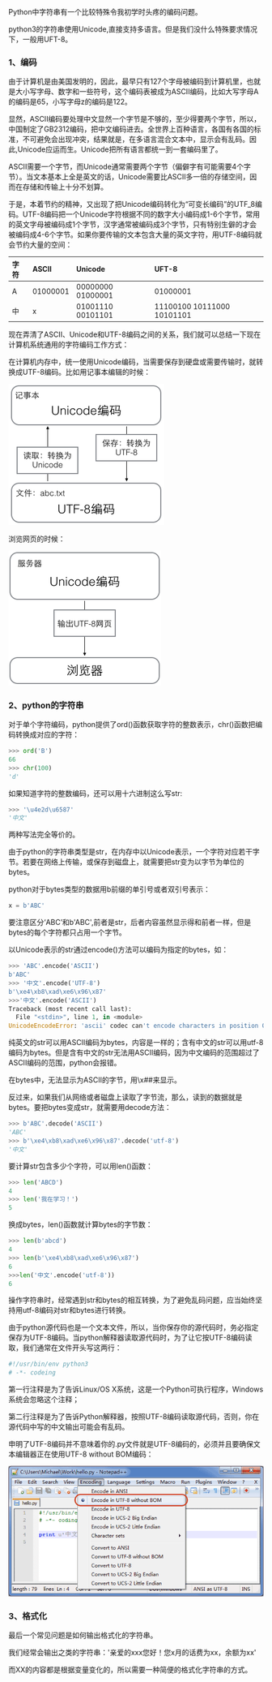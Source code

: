 Python中字符串有一个比较特殊令我初学时头疼的编码问题。

python3的字符串使用Unicode,直接支持多语言。但是我们没什么特殊要求情况下，一般用UFT-8。

### 1、编码

由于计算机是由美国发明的，因此，最早只有127个字母被编码到计算机里，也就是大小写字母、数字和一些符号，这个编码表被成为ASCII编码，比如大写字母A的编码是65，小写字母z的编码是122。

显然，ASCII编码要处理中文显然一个字节是不够的，至少得要两个字节，所以，中国制定了GB2312编码，把中文编码进去。全世界上百种语言，各国有各国的标准，不可避免会出现冲突，结果就是，在多语言混合文本中，显示会有乱码。因此,Unicode应运而生。Unicode把所有语言都统一到一套编码里了。

ASCII需要一个字节，而Unicode通常需要两个字节（偏僻字有可能需要4个字节）。当文本基本上全是英文的话，Unicode需要比ASCII多一倍的存储空间，因而在存储和传输上十分不划算。

于是，本着节约的精神，又出现了把Unicode编码转化为“可变长编码”的UTF\_8编码。UTF-8编码把一个Unicode字符根据不同的数字大小编码成1-6个字节，常用的英文字母被编码成1个字节，汉字通常被编码成3个字节，只有特别生僻的才会被编码成4-6个字节。如果你要传输的文本包含大量的英文字符，用UTF-8编码就会节约大量的空间：

| 字符 | ASCII | Unicode | UFT-8 |
| :--- | :--- | :--- | :--- |
| A | 01000001 | 00000000 01000001 | 01000001 |
| 中 | x | 01001110 00101101 | 11100100 10111000 10101101 |


现在弄清了ASCII、Unicode和UTF-8编码之间的关系，我们就可以总结一下现在计算机系统通用的字符编码工作方式：

在计算机内存中，统一使用Unicode编码，当需要保存到硬盘或需要传输时，就转换成UTF-8编码。比如用记事本编辑的时候：

![](/assets/0.png)

浏览网页的时候：

![](/assets/2.png)

### 2、python的字符串

对于单个字符编码，python提供了ord\(\)函数获取字符的整数表示，chr\(\)函数把编码转换成对应的字符：

```py
>>> ord('B')
66
>>> chr(100)
'd'
```

如果知道字符的整数编码，还可以用十六进制这么写str:

```py
>>> '\u4e2d\u6587'
'中文'
```

两种写法完全等价的。

由于python的字符串类型是str，在内存中以Unicode表示，一个字符对应若干字节。若要在网络上传输，或保存到磁盘上，就需要把str变为以字节为单位的bytes。

python对于bytes类型的数据用b前缀的单引号或者双引号表示：

```py
x = b'ABC'
```

要注意区分‘ABC’和b'ABC',前者是str，后者内容虽然显示得和前者一样，但是bytes的每个字符都只占用一个字节。

以Unicode表示的str通过encode\(\)方法可以编码为指定的bytes，如：

```py
>>> 'ABC'.encode('ASCII')
b'ABC'
>>> '中文'.encode('UTF-8')
b'\xe4\xb8\xad\xe6\x96\x87'
>>>'中文'.encode('ASCII')
Traceback (most recent call last):
  File "<stdin>", line 1, in <module>
UnicodeEncodeError: 'ascii' codec can't encode characters in position 0-1: ordinal not in range(128)
```

纯英文的str可以用ASCII编码为bytes，内容是一样的；含有中文的str可以用utf-8编码为bytes。但是含有中文的str无法用ASCII编码，因为中文编码的范围超过了ASCII编码的范围，python会报错。

在bytes中，无法显示为ASCII的字节，用\x\#\#来显示。

反过来，如果我们从网络或者磁盘上读取了字节流，那么，读到的数据就是bytes。要把bytes变成str，就需要用decode方法：

```py
>>> b'ABC'.decode('ASCII')
'ABC'
>>> b'\xe4\xb8\xad\xe6\x96\x87'.decode('utf-8')
'中文'
```

要计算str包含多少个字符，可以用len\(\)函数：

```py
>>> len('ABCD')
4
>>> len('我在学习！')
5
```

换成bytes，len\(\)函数就计算bytes的字节数：

```py
>>> len(b'abcd')
4
>>> len(b'\xe4\xb8\xad\xe6\x96\x87')
6
>>>len('中文'.encode('utf-8'))
6
```

操作字符串时，经常遇到str和bytes的相互转换，为了避免乱码问题，应当始终坚持用utf-8编码对str和bytes进行转换。

由于python源代码也是一个文本文件，所以，当你保存你的源代码时，务必指定保存为UTF-8编码。当python解释器读取源代码时，为了让它按UTF-8编码读取，我们通常在文件开头写这两行：

```py
#!/usr/bin/env python3
# -*- codeing
```

第一行注释是为了告诉Linux/OS X系统，这是一个Python可执行程序，Windows系统会忽略这个注释；

第二行注释是为了告诉Python解释器，按照UTF-8编码读取源代码，否则，你在源代码中写的中文输出可能会有乱码。

申明了UTF-8编码并不意味着你的.py文件就是UTF-8编码的，必须并且要确保文本编辑器正在使用UTF-8 without BOM编码：

![](/assets/3.png)

### 3、格式化

最后一个常见问题是如何输出格式化的字符串。

我们经常会输出之类的字符串：'亲爱的xxx您好！您x月的话费为xx，余额为xx'

而XX的内容都是根据变量变化的，所以需要一种简便的格式化字符串的方式。

